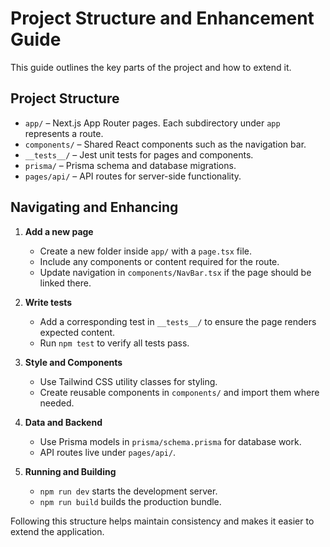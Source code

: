 # Project Structure and Enhancement Guide

This guide outlines the key parts of the project and how to extend it.

## Project Structure

- `app/` – Next.js App Router pages. Each subdirectory under `app` represents a route.
- `components/` – Shared React components such as the navigation bar.
- `__tests__/` – Jest unit tests for pages and components.
- `prisma/` – Prisma schema and database migrations.
- `pages/api/` – API routes for server-side functionality.

## Navigating and Enhancing

1. **Add a new page**
   - Create a new folder inside `app/` with a `page.tsx` file.
   - Include any components or content required for the route.
   - Update navigation in `components/NavBar.tsx` if the page should be linked there.

2. **Write tests**
   - Add a corresponding test in `__tests__/` to ensure the page renders expected content.
   - Run `npm test` to verify all tests pass.

3. **Style and Components**
   - Use Tailwind CSS utility classes for styling.
   - Create reusable components in `components/` and import them where needed.

4. **Data and Backend**
   - Use Prisma models in `prisma/schema.prisma` for database work.
   - API routes live under `pages/api/`.

5. **Running and Building**
   - `npm run dev` starts the development server.
   - `npm run build` builds the production bundle.

Following this structure helps maintain consistency and makes it easier to extend the application.
